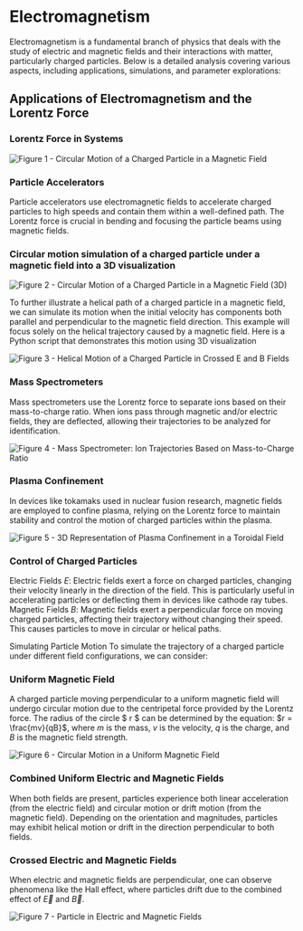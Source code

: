 # Electromagnetism

Electromagnetism is a fundamental branch of physics that deals with the study of electric and magnetic fields and their interactions with matter, particularly charged particles. Below is a detailed analysis covering various aspects, including applications, simulations, and parameter explorations:

## Applications of Electromagnetism and the Lorentz Force

### Lorentz Force in Systems

![Figure 1 - Circular Motion of a Charged Particle in a Magnetic Field](https://mg-2025p03.github.io/physics/_pics/ele01.png)

### Particle Accelerators

Particle accelerators use electromagnetic fields to accelerate charged particles to high speeds and contain them within a well-defined path. The Lorentz force is crucial in bending and focusing the particle beams using magnetic fields.

### Circular motion simulation of a charged particle under a magnetic field into a 3D visualization

![Figure 2 - Circular Motion of a Charged Particle in a Magnetic Field (3D)](https://mg-2025p03.github.io/physics/_pics/ele03.png)

To further illustrate a helical path of a charged particle in a magnetic field, we can simulate its motion when the initial velocity has components both parallel and perpendicular to the magnetic field direction. This example will focus solely on the helical trajectory caused by a magnetic field.
Here is a Python script that demonstrates this motion using 3D visualization

![Figure 3 -  Helical Motion of a Charged Particle in Crossed E and B Fields](https://mg-2025p03.github.io/physics/_pics/ele02.png)

### Mass Spectrometers

Mass spectrometers use the Lorentz force to separate ions based on their mass-to-charge ratio. When ions pass through magnetic and/or electric fields, they are deflected, allowing their trajectories to be analyzed for identification.

![Figure 4 - Mass Spectrometer: Ion Trajectories Based on Mass-to-Charge Ratio](https://mg-2025p03.github.io/physics/_pics/ele05.png)

### Plasma Confinement

In devices like tokamaks used in nuclear fusion research, magnetic fields are employed to confine plasma, relying on the Lorentz force to maintain stability and control the motion of charged particles within the plasma.

![Figure 5 - 3D Representation of Plasma Confinement in a Toroidal Field](https://mg-2025p03.github.io/physics/_pics/ele07.png)

### Control of Charged Particles

Electric Fields $E$: Electric fields exert a force on charged particles, changing their velocity linearly in the direction of the field. This is particularly useful in accelerating particles or deflecting them in devices like cathode ray tubes.
Magnetic Fields $B$: Magnetic fields exert a perpendicular force on moving charged particles, affecting their trajectory without changing their speed. This causes particles to move in circular or helical paths.

Simulating Particle Motion
To simulate the trajectory of a charged particle under different field configurations, we can consider:

### Uniform Magnetic Field

A charged particle moving perpendicular to a uniform magnetic field will undergo circular motion due to the centripetal force provided by the Lorentz force.
The radius of the circle $ r $ can be determined by the equation: $r = \frac{mv}{qB}$, where $m$ is the mass, $v$ is the velocity, $q$ is the charge, and $B$ is the magnetic field strength.

![Figure 6 - Circular Motion in a Uniform Magnetic Field](https://mg-2025p03.github.io/physics/_pics/ele08.png)

### Combined Uniform Electric and Magnetic Fields

When both fields are present, particles experience both linear acceleration (from the electric field) and circular motion or drift motion (from the magnetic field).
Depending on the orientation and magnitudes, particles may exhibit helical motion or drift in the direction perpendicular to both fields.

### Crossed Electric and Magnetic Fields

When electric and magnetic fields are perpendicular, one can observe phenomena like the Hall effect, where particles drift due to the combined effect of $\overrightarrow{E}$ and $\overrightarrow{B}$.

![Figure 7 - Particle in Electric and Magnetic Fields](https://mg-2025p03.github.io/physics/_pics/ele08.png)